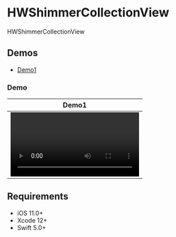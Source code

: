 # HWShimmerCollectionView
HWShimmerCollectionView

## Demos
* [Demo1](#demo)

### Demo <a id="demo"></a>

| Demo1 |
|---|
|![9](https://user-images.githubusercontent.com/60125719/108461389-fb928100-72bd-11eb-9211-cdc45ccf2013.mov) |

## Requirements

- iOS 11.0+
- Xcode 12+
- Swift 5.0+
